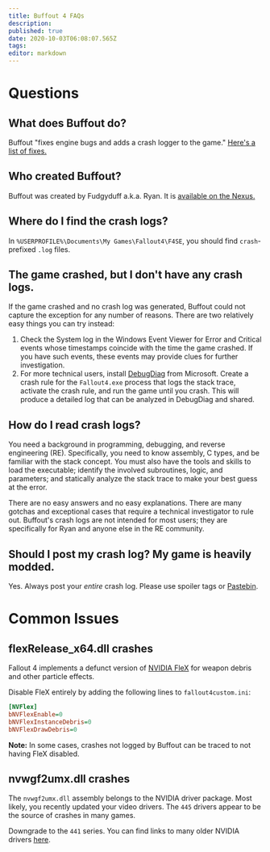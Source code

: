 ```yaml
---
title: Buffout 4 FAQs
description: 
published: true
date: 2020-10-03T06:08:07.565Z
tags: 
editor: markdown
---
```


# Questions

## What does Buffout do?

Buffout "fixes engine bugs and adds a crash logger to the game." [Here's a list of fixes.](https://github.com/Ryan-rsm-McKenzie/Buffout4/blob/master/Buffout4.toml)

## Who created Buffout?

Buffout was created by Fudgyduff a.k.a. Ryan. It is [available on the Nexus.](https://www.nexusmods.com/fallout4/mods/47359)

## Where do I find the crash logs?

In `%USERPROFILE%\Documents\My Games\Fallout4\F4SE`, you should find `crash`-prefixed `.log` files.

## The game crashed, but I don't have any crash logs.

If the game crashed and no crash log was generated, Buffout could not capture the exception for any number of reasons. There are two relatively easy things you can try instead:

1. Check the System log in the Windows Event Viewer for Error and Critical events whose timestamps coincide with the time the game crashed. If you have such events, these events may provide clues for further investigation.
2. For more technical users, install [DebugDiag](https://www.microsoft.com/en-us/download/details.aspx?id=58210) from Microsoft. Create a crash rule for the `Fallout4.exe` process that logs the stack trace, activate the crash rule, and run the game until you crash. This will produce a detailed log that can be analyzed in DebugDiag and shared.

## How do I read crash logs?

You need a background in programming, debugging, and reverse engineering (RE). Specifically, you need to know assembly, C types, and be familiar with the stack concept. You must also have the tools and skills to load the executable; identify the involved subroutines, logic, and parameters; and statically analyze the stack trace to make your best guess at the error.

There are no easy answers and no easy explanations. There are many gotchas and exceptional cases that require a technical investigator to rule out. Buffout's crash logs are not intended for most users; they are specifically for Ryan and anyone else in the RE community. 

## Should I post my crash log? My game is heavily modded.

Yes. Always post your *entire* crash log. Please use spoiler tags or [Pastebin](https://pastebin.com).

# Common Issues

## flexRelease_x64.dll crashes

Fallout 4 implements a defunct version of [NVIDIA FleX](https://developer.nvidia.com/flex) for weapon debris and other particle effects.

Disable FleX entirely by adding the following lines to `fallout4custom.ini`:

```ini
[NVFlex]
bNVFlexEnable=0
bNVFlexInstanceDebris=0
bNVFlexDrawDebris=0
```

**Note:** In some cases, crashes not logged by Buffout can be traced to not having FleX disabled.

## nvwgf2umx.dll crashes

The `nvwgf2umx.dll` assembly belongs to the NVIDIA driver package. Most likely, you recently updated your video drivers. The `445` drivers appear to be the source of crashes in many games.

Downgrade to the `441` series. You can find links to many older NVIDIA drivers [here](https://github.com/keylase/nvidia-patch/tree/master/win).
